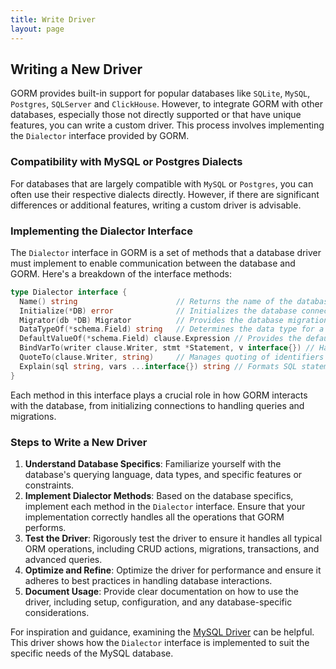 ```yaml
---
title: Write Driver
layout: page
---
```


## Writing a New Driver

GORM provides built-in support for popular databases like `SQLite`, `MySQL`, `Postgres`, `SQLServer` and `ClickHouse`. However, to integrate GORM with other databases, especially those not directly supported or that have unique features, you can write a custom driver. This process involves implementing the `Dialector` interface provided by GORM.

### Compatibility with MySQL or Postgres Dialects

For databases that are largely compatible with `MySQL` or `Postgres`, you can often use their respective dialects directly. However, if there are significant differences or additional features, writing a custom driver is advisable.

### Implementing the Dialector Interface

The `Dialector` interface in GORM is a set of methods that a database driver must implement to enable communication between the database and GORM. Here's a breakdown of the interface methods:

```go
type Dialector interface {
  Name() string                      // Returns the name of the database dialect
  Initialize(*DB) error              // Initializes the database connection
  Migrator(db *DB) Migrator          // Provides the database migration tool
  DataTypeOf(*schema.Field) string   // Determines the data type for a schema field
  DefaultValueOf(*schema.Field) clause.Expression // Provides the default value for a schema field
  BindVarTo(writer clause.Writer, stmt *Statement, v interface{}) // Handles variable binding in SQL statements
  QuoteTo(clause.Writer, string)     // Manages quoting of identifiers
  Explain(sql string, vars ...interface{}) string // Formats SQL statements with variables
}
```

Each method in this interface plays a crucial role in how GORM interacts with the database, from initializing connections to handling queries and migrations.

### Steps to Write a New Driver

1. **Understand Database Specifics**: Familiarize yourself with the database's querying language, data types, and specific features or constraints.
2. **Implement Dialector Methods**: Based on the database specifics, implement each method in the `Dialector` interface. Ensure that your implementation correctly handles all the operations that GORM performs.
3. **Test the Driver**: Rigorously test the driver to ensure it handles all typical ORM operations, including CRUD actions, migrations, transactions, and advanced queries.
4. **Optimize and Refine**: Optimize the driver for performance and ensure it adheres to best practices in handling database interactions.
5. **Document Usage**: Provide clear documentation on how to use the driver, including setup, configuration, and any database-specific considerations.

For inspiration and guidance, examining the [MySQL Driver](https://github.com/go-gorm/mysql) can be helpful. This driver shows how the `Dialector` interface is implemented to suit the specific needs of the MySQL database.
